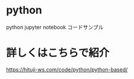 # python
python jupyter notebook コードサンプル

# 詳しくはこちらで紹介
https://hituji-ws.com/code/python/python-based/
